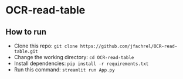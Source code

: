 # OCR-read-table
 
## How to run
- Clone this repo: `git clone https://github.com/jfachrel/OCR-read-table.git`
- Change the working directory: `cd OCR-read-table`
- Install dependencies: `pip install -r requirements.txt`
- Run this command: `streamlit run App.py`
